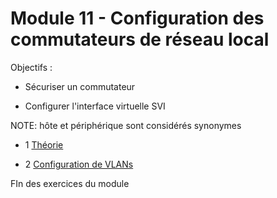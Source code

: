# Module 11 - Configuration des commutateurs de réseau local

Objectifs :

- Sécuriser un commutateur

- Configurer l'interface virtuelle SVI

NOTE: hôte et périphérique sont considérés synonymes

- 1 [Théorie](./Module11__3_Théorie.md)

- 2 [Configuration de VLANs](./Module11_3_SimulationPT.md)

FIn des exercices du module 

